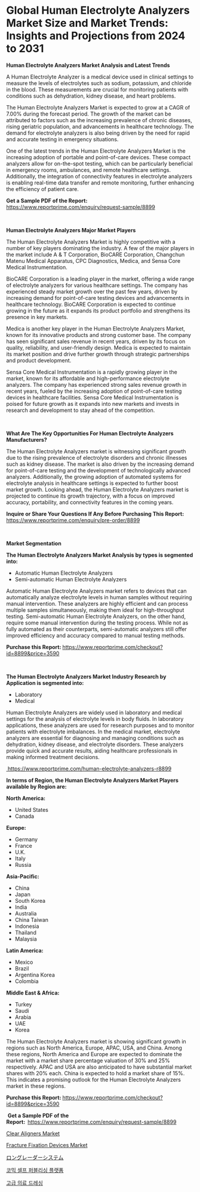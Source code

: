 <p><h1>Global Human Electrolyte Analyzers Market Size and Market Trends: Insights and Projections from 2024 to 2031</h1></p><p><strong>Human Electrolyte Analyzers Market Analysis and Latest Trends</strong></p>
<p><p>A Human Electrolyte Analyzer is a medical device used in clinical settings to measure the levels of electrolytes such as sodium, potassium, and chloride in the blood. These measurements are crucial for monitoring patients with conditions such as dehydration, kidney disease, and heart problems.</p><p>The Human Electrolyte Analyzers Market is expected to grow at a CAGR of 7.00% during the forecast period. The growth of the market can be attributed to factors such as the increasing prevalence of chronic diseases, rising geriatric population, and advancements in healthcare technology. The demand for electrolyte analyzers is also being driven by the need for rapid and accurate testing in emergency situations.</p><p>One of the latest trends in the Human Electrolyte Analyzers Market is the increasing adoption of portable and point-of-care devices. These compact analyzers allow for on-the-spot testing, which can be particularly beneficial in emergency rooms, ambulances, and remote healthcare settings. Additionally, the integration of connectivity features in electrolyte analyzers is enabling real-time data transfer and remote monitoring, further enhancing the efficiency of patient care.</p></p>
<p><strong>Get a Sample PDF of the Report:&nbsp;</strong> <a href="https://www.reportprime.com/enquiry/request-sample/8899">https://www.reportprime.com/enquiry/request-sample/8899</a></p>
<p>&nbsp;</p>
<p><strong>Human Electrolyte Analyzers Major Market Players</strong></p>
<p><p>The Human Electrolyte Analyzers Market is highly competitive with a number of key players dominating the industry. A few of the major players in the market include A & T Corporation, BioCARE Corporation, Changchun Matenu Medical Apparatus, CPC Diagnostics, Medica, and Sensa Core Medical Instrumentation.</p><p>BioCARE Corporation is a leading player in the market, offering a wide range of electrolyte analyzers for various healthcare settings. The company has experienced steady market growth over the past few years, driven by increasing demand for point-of-care testing devices and advancements in healthcare technology. BioCARE Corporation is expected to continue growing in the future as it expands its product portfolio and strengthens its presence in key markets.</p><p>Medica is another key player in the Human Electrolyte Analyzers Market, known for its innovative products and strong customer base. The company has seen significant sales revenue in recent years, driven by its focus on quality, reliability, and user-friendly design. Medica is expected to maintain its market position and drive further growth through strategic partnerships and product development.</p><p>Sensa Core Medical Instrumentation is a rapidly growing player in the market, known for its affordable and high-performance electrolyte analyzers. The company has experienced strong sales revenue growth in recent years, fueled by the increasing adoption of point-of-care testing devices in healthcare facilities. Sensa Core Medical Instrumentation is poised for future growth as it expands into new markets and invests in research and development to stay ahead of the competition.</p></p>
<p>&nbsp;</p>
<p><strong>What Are The Key Opportunities For Human Electrolyte Analyzers Manufacturers?</strong></p>
<p><p>The Human Electrolyte Analyzers market is witnessing significant growth due to the rising prevalence of electrolyte disorders and chronic illnesses such as kidney disease. The market is also driven by the increasing demand for point-of-care testing and the development of technologically advanced analyzers. Additionally, the growing adoption of automated systems for electrolyte analysis in healthcare settings is expected to further boost market growth. Looking ahead, the Human Electrolyte Analyzers market is projected to continue its growth trajectory, with a focus on improved accuracy, portability, and connectivity features in the coming years.</p></p>
<p><strong>Inquire or Share Your Questions If Any Before Purchasing This Report:</strong> <a href="https://www.reportprime.com/enquiry/pre-order/8899">https://www.reportprime.com/enquiry/pre-order/8899</a></p>
<p>&nbsp;</p>
<p><strong>Market Segmentation</strong></p>
<p><strong>The Human Electrolyte Analyzers Market Analysis by types is segmented into:</strong></p>
<p><ul><li>Automatic Human Electrolyte Analyzers</li><li>Semi-automatic Human Electrolyte Analyzers</li></ul></p>
<p><p>Automatic Human Electrolyte Analyzers market refers to devices that can automatically analyze electrolyte levels in human samples without requiring manual intervention. These analyzers are highly efficient and can process multiple samples simultaneously, making them ideal for high-throughput testing. Semi-automatic Human Electrolyte Analyzers, on the other hand, require some manual intervention during the testing process. While not as fully automated as their counterparts, semi-automatic analyzers still offer improved efficiency and accuracy compared to manual testing methods.</p></p>
<p><strong>Purchase this Report:&nbsp;</strong><a href="https://www.reportprime.com/checkout?id=8899&price=3590">https://www.reportprime.com/checkout?id=8899&price=3590</a></p>
<p>&nbsp;</p>
<p><strong>The Human Electrolyte Analyzers Market Industry Research by Application is segmented into:</strong></p>
<p><ul><li>Laboratory</li><li>Medical</li></ul></p>
<p><p>Human Electrolyte Analyzers are widely used in laboratory and medical settings for the analysis of electrolyte levels in body fluids. In laboratory applications, these analyzers are used for research purposes and to monitor patients with electrolyte imbalances. In the medical market, electrolyte analyzers are essential for diagnosing and managing conditions such as dehydration, kidney disease, and electrolyte disorders. These analyzers provide quick and accurate results, aiding healthcare professionals in making informed treatment decisions.</p></p>
<p><a href="https://www.reportprime.com/human-electrolyte-analyzers-r8899">&nbsp;https://www.reportprime.com/human-electrolyte-analyzers-r8899</a></p>
<p><strong>In terms of Region, the Human Electrolyte Analyzers Market Players available by Region are:</strong></p>
<p>
    <p> <strong> North America: </strong>
        <ul>
            <li>United States</li>
            <li>Canada</li>
        </ul>
        </p> 
    <p> <strong> Europe: </strong>
        <ul>
            <li>Germany</li>
            <li>France</li>
            <li>U.K.</li>
            <li>Italy</li>
            <li>Russia</li>
        </ul>
        </p> 
    <p> <strong> Asia-Pacific: </strong>
        <ul>
            <li>China</li>
            <li>Japan</li>
            <li>South Korea</li>
            <li>India</li>
            <li>Australia</li>
            <li>China Taiwan</li>
            <li>Indonesia</li>
            <li>Thailand</li>
            <li>Malaysia</li>
        </ul>
        </p> 
    <p> <strong> Latin America: </strong>
        <ul>
            <li>Mexico</li>
            <li>Brazil</li>
            <li>Argentina Korea</li>
            <li>Colombia</li>
        </ul>
        </p> 
    <p> <strong> Middle East & Africa: </strong>
        <ul>
            <li>Turkey</li>
            <li>Saudi</li>
            <li>Arabia</li>
            <li>UAE</li>
            <li>Korea</li>
        </ul>
    </p>
    </p>
<p><p>The Human Electrolyte Analyzers market is showing significant growth in regions such as North America, Europe, APAC, USA, and China. Among these regions, North America and Europe are expected to dominate the market with a market share percentage valuation of 30% and 25% respectively. APAC and USA are also anticipated to have substantial market shares with 20% each. China is expected to hold a market share of 15%. This indicates a promising outlook for the Human Electrolyte Analyzers market in these regions.</p></p>
<p><strong>Purchase this Report: </strong><a href="https://www.reportprime.com/checkout?id=8899&price=3590">https://www.reportprime.com/checkout?id=8899&price=3590</a></p>
<p>&nbsp;<strong>Get a Sample PDF of the Report:&nbsp;&nbsp;</strong><a href="https://www.reportprime.com/enquiry/request-sample/8899">https://www.reportprime.com/enquiry/request-sample/8899</a></p>
<p><strong></strong></p>
<p><p><a href="https://github.com/LiamDavis60/Market-Research-Report-List-2/blob/main/clear-aligners-market.md">Clear Aligners Market</a></p><p><a href="https://github.com/Hazelklievgspy6vdcsmu106w/Market-Research-Report-List-4/blob/main/fracture-fixation-devices-market.md">Fracture Fixation Devices Market</a></p><p><a href="https://github.com/JessKilback/Market-Research-Report-List-2/blob/main/889786285191.md">ロングレーダーシステム</a></p><p><a href="https://github.com/bvubpqd5241630/Market-Research-Report-List-4/blob/main/7064733105804.md">코믹 셀프 퍼블리싱 플랫폼</a></p><p><a href="https://github.com/ThomasElmes2022/Market-Research-Report-List-2/blob/main/7401321105803.md">고급 의료 드레싱</a></p></p>